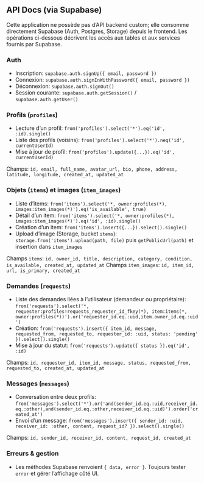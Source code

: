 ## API Docs (via Supabase)

Cette application ne possède pas d’API backend custom; elle consomme directement Supabase (Auth, Postgres, Storage) depuis le frontend. Les opérations ci-dessous décrivent les accès aux tables et aux services fournis par Supabase.

### Auth
- Inscription: `supabase.auth.signUp({ email, password })`
- Connexion: `supabase.auth.signInWithPassword({ email, password })`
- Déconnexion: `supabase.auth.signOut()`
- Session courante: `supabase.auth.getSession()` / `supabase.auth.getUser()`

### Profils (`profiles`)
- Lecture d’un profil: `from('profiles').select('*').eq('id', :id).single()`
- Liste des profils (voisins): `from('profiles').select('*').neq('id', currentUserId)`
- Mise à jour de profil: `from('profiles').update({...}).eq('id', currentUserId)`

Champs: `id, email, full_name, avatar_url, bio, phone, address, latitude, longitude, created_at, updated_at`

### Objets (`items`) et images (`item_images`)
- Liste d’items: `from('items').select('*, owner:profiles(*), images:item_images(*)').eq('is_available', true)`
- Détail d’un item: `from('items').select('*, owner:profiles(*), images:item_images(*)').eq('id', :id).single()`
- Création d’un item: `from('items').insert({...}).select().single()`
- Upload d’image (Storage, bucket `items`): `storage.from('items').upload(path, file)` puis `getPublicUrl(path)` et insertion dans `item_images`

Champs `items`: `id, owner_id, title, description, category, condition, is_available, created_at, updated_at`
Champs `item_images`: `id, item_id, url, is_primary, created_at`

### Demandes (`requests`)
- Liste des demandes liées à l’utilisateur (demandeur ou propriétaire):
  `from('requests').select('*, requester:profiles!requests_requester_id_fkey(*), item:items(*, owner:profiles(*))').or('requester_id.eq.:uid,item.owner_id.eq.:uid')`
- Création: `from('requests').insert({ item_id, message, requested_from, requested_to, requester_id: :uid, status: 'pending' }).select().single()`
- Mise à jour du statut: `from('requests').update({ status }).eq('id', :id)`

Champs: `id, requester_id, item_id, message, status, requested_from, requested_to, created_at, updated_at`

### Messages (`messages`)
- Conversation entre deux profils: `from('messages').select('*').or('and(sender_id.eq.:uid,receiver_id.eq.:other),and(sender_id.eq.:other,receiver_id.eq.:uid)').order('created_at')`
- Envoi d’un message: `from('messages').insert({ sender_id: :uid, receiver_id: :other, content, request_id? }).select().single()`

Champs: `id, sender_id, receiver_id, content, request_id, created_at`

### Erreurs & gestion
- Les méthodes Supabase renvoient `{ data, error }`. Toujours tester `error` et gérer l’affichage côté UI.


